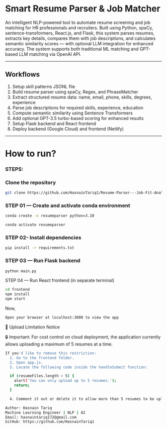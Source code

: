 # Smart Resume Parser & Job Matcher

An intelligent NLP-powered tool to automate resume screening and job matching for HR professionals and recruiters. Built using Python, spaCy, sentence-transformers, React.js, and Flask, this system parses resumes, extracts key details, compares them with job descriptions, and calculates semantic similarity scores — with optional LLM integration for enhanced accuracy. The system supports both traditional ML matching and GPT-based LLM matching via OpenAI API.

---

## Workflows

1. Setup skill patterns JSONL file
2. Build resume parser using spaCy, Regex, and PhraseMatcher
3. Extract structured resume data: name, email, phone, skills, degrees, experience
4. Parse job descriptions for required skills, experience, education
5. Compute semantic similarity using Sentence Transformers
6. Add optional GPT-3.5 turbo-based scoring for enhanced results
7. Setup Flask backend and React frontend
8. Deploy backend (Google Cloud) and frontend (Netlify)

---

# How to run?

### STEPS:

### Clone the repository

```bash
git clone https://github.com/HasnainTariq1/Resume-Parser---Job-Fit-Analyzer.git
```

### STEP 01 — Create and activate conda environment
```bash
conda create -n resumeparser python=3.10 
```

```bash
conda activate resumeparser
```


### STEP 02- Install dependencies
```bash
pip install -r requirements.txt
```


### STEP 03 — Run Flask backend
```bash
python main.py
```

STEP 04 — Run React frontend (in separate terminal)
```bash
cd frontend
npm install
npm start
```

Now,
```bash
Open your browser at localhost:3000 to view the app
```




📁 Upload Limitation Notice


🔒 Important:
For cost control on cloud deployment, the application currently allows uploading a maximum of 5 resumes at a time.

```bash
If you'd like to remove this restriction:
  1. Go to the frontend folder.
  2. Open app.js.
  3. Locate the following code inside the handleSubmit function:
```
  
  ```bash
    if (resumeFiles.length > 5) {
      alert('You can only upload up to 5 resumes.');
      return;
    }
  ```

```bash
  4. Comment it out or delete it to allow more than 5 resumes to be uploaded at once.
```


```bash
Author: Hasnain Tariq
Machine Learning Engineer | NLP | AI
Email: hasnaintariq172@gmail.com
GitHub: https://github.com/HasnainTariq1
```
